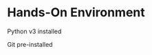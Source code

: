 # Hands-On Environment

Python v3 installed

Git pre-installed







[View & Configure Your Local Git Settings]: section_2.md	"View & Configure Your Local Git Settings"